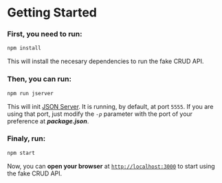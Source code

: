 # Getting Started

### First, you need to run:

```bash
npm install
```

This will install the necesary dependencies to run the fake CRUD API.

### Then, you can run:

```bash
npm run jserver
```

This will init [JSON Server](https://json-server.com). It is running, by default, at port `5555`. If you are using that port, just modify the _`-p`_ parameter with the port of your preference at **_package.json_**.

### Finaly, run:

```bash
npm start
```

Now, you can **open your browser** at [`http://localhost:3000`]() to start using the fake CRUD API.
